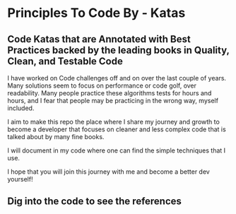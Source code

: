 # Principles To Code By - Katas

## Code Katas that are Annotated with Best Practices backed by the leading books in Quality, Clean, and Testable Code

I have worked on Code challenges off and on over the last couple of years. Many solutions seem to focus on performance or code golf, over readability. 
Many people practice these algorithms tests for hours and hours, and I fear that people may be practicing in the wrong way, myself included.

I aim to make this repo the place where I share my journey and growth to become a developer that focuses on cleaner and less complex code that is talked about by many fine books.

I will document in my code where one can find the simple techniques that I use.

I hope that you will join this journey with me and become a better dev yourself!

## Dig into the code to see the references 
